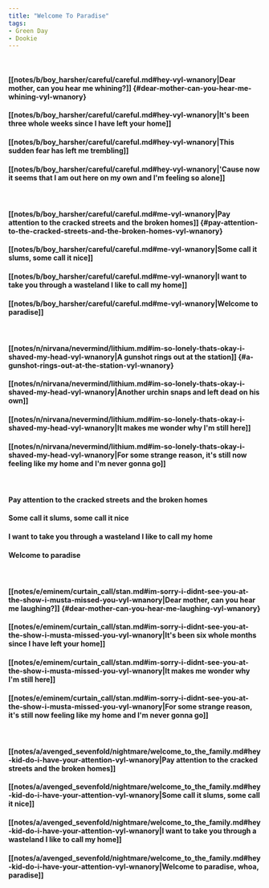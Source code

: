 ```yaml
---
title: "Welcome To Paradise"
tags:
- Green Day
- Dookie
---
```

&nbsp;
#### [[notes/b/boy_harsher/careful/careful.md#hey-vyl-wnanory|Dear mother, can you hear me whining?]] {#dear-mother-can-you-hear-me-whining-vyl-wnanory}
#### [[notes/b/boy_harsher/careful/careful.md#hey-vyl-wnanory|It's been three whole weeks since I have left your home]]
#### [[notes/b/boy_harsher/careful/careful.md#hey-vyl-wnanory|This sudden fear has left me trembling]]
#### [[notes/b/boy_harsher/careful/careful.md#hey-vyl-wnanory|'Cause now it seems that I am out here on my own and I'm feeling so alone]]
&nbsp;
#### [[notes/b/boy_harsher/careful/careful.md#me-vyl-wnanory|Pay attention to the cracked streets and the broken homes]] {#pay-attention-to-the-cracked-streets-and-the-broken-homes-vyl-wnanory}
#### [[notes/b/boy_harsher/careful/careful.md#me-vyl-wnanory|Some call it slums, some call it nice]]
#### [[notes/b/boy_harsher/careful/careful.md#me-vyl-wnanory|I want to take you through a wasteland I like to call my home]]
#### [[notes/b/boy_harsher/careful/careful.md#me-vyl-wnanory|Welcome to paradise]]
&nbsp;
#### [[notes/n/nirvana/nevermind/lithium.md#im-so-lonely-thats-okay-i-shaved-my-head-vyl-wnanory|A gunshot rings out at the station]] {#a-gunshot-rings-out-at-the-station-vyl-wnanory}
#### [[notes/n/nirvana/nevermind/lithium.md#im-so-lonely-thats-okay-i-shaved-my-head-vyl-wnanory|Another urchin snaps and left dead on his own]]
#### [[notes/n/nirvana/nevermind/lithium.md#im-so-lonely-thats-okay-i-shaved-my-head-vyl-wnanory|It makes me wonder why I'm still here]]
#### [[notes/n/nirvana/nevermind/lithium.md#im-so-lonely-thats-okay-i-shaved-my-head-vyl-wnanory|For some strange reason, it's still now feeling like my home and I'm never gonna go]]
&nbsp;
#### Pay attention to the cracked streets and the broken homes
#### Some call it slums, some call it nice
#### I want to take you through a wasteland I like to call my home
#### Welcome to paradise
&nbsp;
#### [[notes/e/eminem/curtain_call/stan.md#im-sorry-i-didnt-see-you-at-the-show-i-musta-missed-you-vyl-wnanory|Dear mother, can you hear me laughing?]] {#dear-mother-can-you-hear-me-laughing-vyl-wnanory}
#### [[notes/e/eminem/curtain_call/stan.md#im-sorry-i-didnt-see-you-at-the-show-i-musta-missed-you-vyl-wnanory|It's been six whole months since I have left your home]]
#### [[notes/e/eminem/curtain_call/stan.md#im-sorry-i-didnt-see-you-at-the-show-i-musta-missed-you-vyl-wnanory|It makes me wonder why I'm still here]]
#### [[notes/e/eminem/curtain_call/stan.md#im-sorry-i-didnt-see-you-at-the-show-i-musta-missed-you-vyl-wnanory|For some strange reason, it's still now feeling like my home and I'm never gonna go]]
&nbsp;
#### [[notes/a/avenged_sevenfold/nightmare/welcome_to_the_family.md#hey-kid-do-i-have-your-attention-vyl-wnanory|Pay attention to the cracked streets and the broken homes]]
#### [[notes/a/avenged_sevenfold/nightmare/welcome_to_the_family.md#hey-kid-do-i-have-your-attention-vyl-wnanory|Some call it slums, some call it nice]]
#### [[notes/a/avenged_sevenfold/nightmare/welcome_to_the_family.md#hey-kid-do-i-have-your-attention-vyl-wnanory|I want to take you through a wasteland I like to call my home]]
#### [[notes/a/avenged_sevenfold/nightmare/welcome_to_the_family.md#hey-kid-do-i-have-your-attention-vyl-wnanory|Welcome to paradise, whoa, paradise]]
